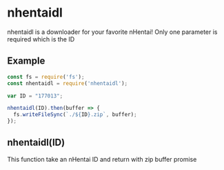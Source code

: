 # nhentaidl

nhentaidl is a downloader for your favorite nHentai!
Only one parameter is required which is the ID

## Example
```js
const fs = require('fs');
const nhentaidl = require('nhentaidl');

var ID = "177013";

nhentaidl(ID).then(buffer => {
  fs.writeFileSync(`./${ID}.zip`, buffer);
});
```

## nhentaidl(ID)

This function take an nHentai ID and return with zip buffer promise
